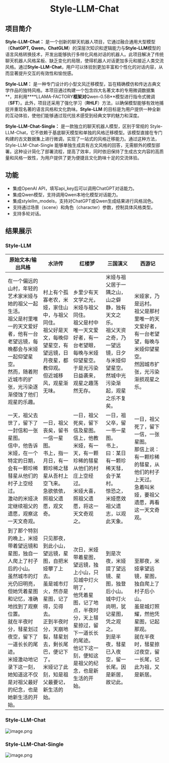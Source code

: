 <div align="center">
<h1>Style-LLM-Chat</h1>
</div>

## 项目简介

**Style-LLM-Chat：** 是一个创新的聊天机器人项目，它通过融合通用大型模型（**ChatGPT, Qwen，ChatGLM**）的深层次知识和逻辑能力与**Style-LLM**模型的语言风格转换技术，开发出能够执行多样化风格对话的机器人。此项目解决了传统聊天机器人风格呆板、缺乏变化的局限，使得机器人对话更加多元和接近人类交流风格。通过**Style-LLM-Chat**，用户可以体验到更加丰富和个性化的对话内容，从而显著提升交互的有效性和愉悦感。

**Style-LLM：** 是一种专门设计的小型文风迁移模型，旨在精确模仿和传达古典文学作品的独特风格。本项目通过构建一个包含四大名著文本的专用微调数据集**，并利用****LLAMA-FACTORY**框架对**Qwen-0.5B**模型进行指令式微调（**SFT**）。此外，项目还采用了强化学习（**RHLF**）方法，以确保模型能够有效地捕捉并重现名著的语言风格和文化韵味。**Style-LLM** 的目标是为用户提供一种全新的互动体验，使他们能够通过现代技术感受到经典文学的魅力和深度。

**Style-LLM-Chat-Single：** 是一款独立的聊天机器人模型，区别于常规的 Style-LLM-Chat，它不依赖于基底聊天模型和单独的风格迁移模型。该模型直接在专门构建的古文数据集上进行微调，实现了一站式的风格迁移能力。通过这种方法，Style-LLM-Chat-Single 能够单独生成具有古文风格的回答，无需额外的模型部署。这种设计简化了部署流程，提高了效率，同时依旧保持了生成古文内容的高质量和风格一致性，为用户提供了更为便捷且文化韵味十足的交流体验。


## 功能

- 集成OpenAI API，填写api_key后可以调用ChatGPT对话能力。
- 集成Qwen模型，支持调用Qwen本地化模型对话能力。
- 集成stylellm_models，支持对ChatGPT或Qwen生成结果进行风格润色。
- 支持通过场景（scene）和角色（character）参数，控制具体风格类型。
- 支持多轮对话。

## 结果展示

### Style-LLM


| 原始文本/输出风格                                                                                                                                                                                                                                                                        | 水浒传                                                                                                                                                                                                           | 红楼梦                                                                                                                                                                                     | 三国演义                                                                                                                                       | 西游记                                                                                                                                                     |
| ---------------------------------------------------------------------------------------------------------------------------------------------------------------------------------------------------------------------------------------------------------------------------------------- | ---------------------------------------------------------------------------------------------------------------------------------------------------------------------------------------------------------------- | ------------------------------------------------------------------------------------------------------------------------------------------------------------------------------------------ | ---------------------------------------------------------------------------------------------------------------------------------------------- | ---------------------------------------------------------------------------------------------------------------------------------------------------------- |
| 在一个偏远的山村，年轻的艺术家米娅与她的祖父一起生活。<br />祖父是村里唯一的天文爱好者，他有一台老望远镜，每晚都会与米娅一起仰望星空。<br />然而，随着附近城市的扩张，光污染逐渐侵蚀了他们观星的乐趣。                                                                                   | 村上有个孤寡老农，米娅，家住山中，与祖父同住。<br />祖父好是天文，每晚仰望星空，有望远镜，日月夜星，都教仰观。<br />但近城移风，观星渐无味。                                                                     | 乡里少有天文学之光，米娅与祖父同住。<br />祖父是村中唯一天文爱好者，有一台老望眼，每晚与米娅仰望星空。<br />于是光污染日益袭来，观星之趣荡然无存。                                         | 米娅与祖父居于一隅之山，山之僻静，独有天文之乐。<br />祖父天资之奇，乃一望远镜，日夕与米娅仰望星空。<br />然城中光污染渐起，观星之乐不复矣。   | 米娅家，乃是远村。<br />祖父是那村里唯一的天文爱好者，有一台老望望，每晚与米娅仰望星空。<br />然因城市扩张，光污染渐损观星之乐。                           |
| 一天，祖父去世了，留下了一封信和一张星图。<br />信中，他告诉米娅，在一个特定的日期，会有一颗珍稀彗星从他们的村子上空经过。<br />激动的米娅决定继续祖父的遗愿，观察这一天文奇观。                                                                                                         | 一日，祖父丧矣，留书一信一星图。<br />书上，指一月日，有一颗珍稀之彗星从吾村上空飞来。<br />急欲依依，照祖父遗愿，观文奇。                                                                                       | 一日，祖父死矣，留下信及星图。<br />信上，他教米娅，有一天，有一颗珍稀的彗星从他们的村庄上空经过。<br />米娅大喜，照祖父遗愿，将这一天文奇观之。                                           | 一日，祖父卒，留一书一星图。<br />书上，曰：某日有一颗珍稀天彗，会于某村。<br />惊恐之，米娅愿效祖父遗志，以观此天象。                         | 一日，祖父死了，留下一信，一张星图。<br />那信上说：有一颗珍稀的彗星，从他们的村子上天过。<br />急着叫米娅，要祖父遗愿，再看这一天文奇观。                 |
| 到了那个特别的晚上，米娅带着望远镜和星图，独自一人爬上了村子后的小山。<br />虽然城市的灯光仍旧明亮，但她凭着星图和记忆，准确地找到了观察位置。<br />就在半夜时分，彗星划过夜空，留下了一道长长的尾迹。<br />米娅激动地记录下这一刻，她知道这不仅是对祖父最好的纪念，也是她新生活的开始。 | 只见那夜，到此小山，望远镜，星图，自把米娅攀了上去。<br />虽是城市灯火，然亦是星图，记了得，见得去。<br />正到半夜时分，天崩地裂，彗星划去，剩长尾巴，便记下了。<br />米娅记了此刻，知是祖父最要记，新生活的始。 | 次日，米娅带着星图，望远镜，独上小山，只见城中灯火明了，<br />他凭着星图，记了地点，半夜时分，天上彗星掠过，留下一道长长的尾迹。<br />他记下这一刻，便知这是祖父的纪念，也是新生活的开始。 | 到是次夜，米娅提了望远镜、星图，独登后小山。<br />城中灯火尚明，犹记星图，凭之观之。<br />到是半夜，彗星已入夜空，留一长尾。因是新居，故记此。 | 至那夜，米娅拿望远镜，星图，独自爬上了村子后小山。<br />虽是城灯照耀，然他凭星图，记起那观。<br />就在半夜时，彗星掠过夜空，留一长尾，记此为祖，又是新居。 |

### Style-LLM-Chat



![image.png](/root/autodl-tmp/LLaMA-Factory/assets/Quicker_20240901_140419.png)


### **Style-LLM-Chat-Single**


![image.png](/root/autodl-tmp/LLaMA-Factory/assets/Quicker_20240901_141029.png)
